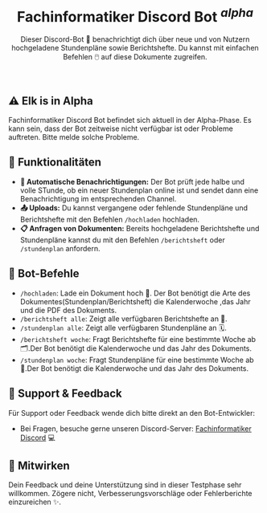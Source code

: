 <h1 align="center"/>Fachinformatiker Discord Bot <sup><em>alpha</em></sup></h1>

<p align="center">
Dieser Discord-Bot 📢 benachrichtigt dich über neue und von Nutzern hochgeladene Stundenpläne sowie Berichtshefte. Du kannst mit einfachen Befehlen 🖱️ auf diese Dokumente zugreifen.
</p>
<br/>

## ⚠️ Elk is in Alpha

Fachinformatiker Discord Bot befindet sich aktuell in der Alpha-Phase. Es kann sein, dass der Bot zeitweise nicht verfügbar ist oder Probleme auftreten. Bitte melde solche Probleme.

## 🚀 Funktionalitäten

- **🔔 Automatische Benachrichtigungen:** Der Bot prüft jede halbe und volle STunde, ob ein neuer Stundenplan online ist und sendet dann eine Benachrichtigung im entsprechenden Channel.
- **📤 Uploads:** Du kannst vergangene oder fehlende Stundenpläne und Berichtshefte mit den Befehlen `/hochladen` hochladen.
- **📋 Anfragen von Dokumenten:** Bereits hochgeladene Berichtshefte und Stundenpläne kannst du mit den Befehlen `/berichtsheft` oder `/stundenplan` anfordern.

## 📝 Bot-Befehle

- `/hochladen`: Lade ein Dokument hoch 📆. Der Bot benötigt die Arte des Dokumentes(Stundenplan/Berichtsheft) die Kalenderwoche ,das Jahr und die PDF des Dokuments.
- `/berichtsheft alle`: Zeigt alle verfügbaren Berichtshefte an 📖.
- `/stundenplan alle`: Zeigt alle verfügbaren Stundenpläne an 🗓️.
- `/berichtsheft woche`: Fragt Berichtshefte für eine bestimmte Woche ab 🗂️.Der Bot benötigt die Kalenderwoche und das Jahr des Dokuments.
- `/stundenplan woche`: Fragt Stundenpläne für eine bestimmte Woche ab 📅.Der Bot benötigt die Kalenderwoche und das Jahr des Dokuments.

## 💬 Support & Feedback

Für Support oder Feedback wende dich bitte direkt an den Bot-Entwickler:

- Bei Fragen, besuche gerne unseren Discord-Server: [Fachinformatiker Discord](https://fachinformatiker.site/discord) 💻

## 🤝 Mitwirken

Dein Feedback und deine Unterstützung sind in dieser Testphase sehr willkommen. Zögere nicht, Verbesserungsvorschläge oder Fehlerberichte einzureichen ✨.

